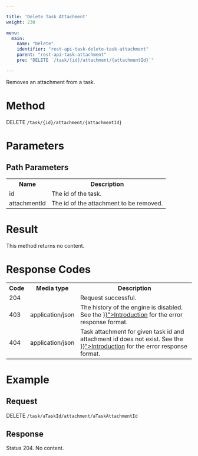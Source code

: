 ```yaml
---

title: 'Delete Task Attachment'
weight: 230

menu:
  main:
    name: "Delete"
    identifier: "rest-api-task-delete-task-attachment"
    parent: "rest-api-task-attachment"
    pre: "DELETE `/task/{id}/attachment/{attachmentId}`"

---
```



Removes an attachment from a task.


# Method

DELETE `/task/{id}/attachment/{attachmentId}`


# Parameters

## Path Parameters

<table class="table table-striped">
  <tr>
    <th>Name</th>
    <th>Description</th>
  </tr>
  <tr>
    <td>id</td>
    <td>The id of the task.</td>
  </tr>
  <tr>
    <td>attachmentId</td>
    <td>The id of the attachment to be removed.</td>
  </tr>
</table>


# Result

This method returns no content.


# Response Codes

<table class="table table-striped">
  <tr>
    <th>Code</th>
    <th>Media type</th>
    <th>Description</th>
  </tr>
  <tr>
    <td>204</td>
    <td></td>
    <td>Request successful.</td>
  </tr>
  <tr>
    <td>403</td>
    <td>application/json</td>
    <td>The history of the engine is disabled. See the <a href="{{< ref "/reference/rest/overview/_index.md#error-handling" >}}">Introduction</a> for the error response format.</td>
  </tr>
  <tr>
    <td>404</td>
    <td>application/json</td>
    <td>Task attachment for given task id and attachment id does not exist. See the <a href="{{< ref "/reference/rest/overview/_index.md#error-handling" >}}">Introduction</a> for the error response format.</td>
  </tr>
</table>


# Example

## Request

DELETE `/task/aTaskId/attachment/aTaskAttachmentId`

## Response

Status 204. No content.
